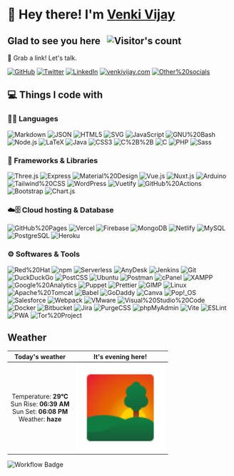 # 👋 Hey there! I'm [Venki Vijay](https://venkivijay.com)

## Glad to see you here &nbsp; ![Visitor's count](https://visitor-badge.glitch.me/badge?page_id=venkivijay.venkivijay&style=flat-square&color=0088cc)

🔗 Grab a link! Let's talk.

[![GitHub](https://img.shields.io/badge/-GitHub-181717?&style=for-the-badge&logo=github&logoColor=white)](https://github.com/venkivijay)
[![Twitter](https://img.shields.io/badge/-Twitter-1DA1F2?&style=for-the-badge&logo=twitter&logoColor=white)](https://twitter.com/venkivijay_)
[![LinkedIn](https://img.shields.io/badge/-LinkedIn-0A66C2?&style=for-the-badge&logo=linkedin&logoColor=white)](https://linkedin.com/in/venkivijay)
[![venkivijay.com](https://img.shields.io/badge/-venkivijay.com-4285F4?&style=for-the-badge&logo=googlechrome&logoColor=white)](https://venkivijay.com)
[![Other%20socials](https://img.shields.io/badge/-Other%20socials-4285F4?&style=for-the-badge&logo=googlechrome&logoColor=white)](https://links.venkivijay.com)

## 💻 Things I code with

### 👨‍💻 Languages

![Markdown](https://img.shields.io/badge/-Markdown-000000?style=flat-plastic&logo=markdown&logoColor=white)
![JSON](https://img.shields.io/badge/-JSON-000000?style=flat-plastic&logo=json&logoColor=white)
![HTML5](https://img.shields.io/badge/-HTML5-E34F26?style=flat-plastic&logo=html5&logoColor=white)
![SVG](https://img.shields.io/badge/-SVG-FFB13B?style=flat-plastic&logo=svg&logoColor=white)
![JavaScript](https://img.shields.io/badge/-JavaScript-F7DF1E?style=flat-plastic&logo=javascript&logoColor=white)
![GNU%20Bash](https://img.shields.io/badge/-GNU%20Bash-4EAA25?style=flat-plastic&logo=gnubash&logoColor=white)
![Node.js](https://img.shields.io/badge/-Node.js-339933?style=flat-plastic&logo=nodedotjs&logoColor=white)
![LaTeX](https://img.shields.io/badge/-LaTeX-008080?style=flat-plastic&logo=latex&logoColor=white)
![Java](https://img.shields.io/badge/-Java-007396?style=flat-plastic&logo=java&logoColor=white)
![CSS3](https://img.shields.io/badge/-CSS3-1572B6?style=flat-plastic&logo=css3&logoColor=white)
![C%2B%2B](https://img.shields.io/badge/-C%2B%2B-00599C?style=flat-plastic&logo=cplusplus&logoColor=white)
![C](https://img.shields.io/badge/-C-A8B9CC?style=flat-plastic&logo=c&logoColor=white)
![PHP](https://img.shields.io/badge/-PHP-777BB4?style=flat-plastic&logo=php&logoColor=white)
![Sass](https://img.shields.io/badge/-Sass-CC6699?style=flat-plastic&logo=sass&logoColor=white)

### 🧰 Frameworks & Libraries

![Three.js](https://img.shields.io/badge/-Three.js-000000?style=flat-plastic&logo=threedotjs&logoColor=white)
![Express](https://img.shields.io/badge/-Express-000000?style=flat-plastic&logo=express&logoColor=white)
![Material%20Design](https://img.shields.io/badge/-Material%20Design-757575?style=flat-plastic&logo=materialdesign&logoColor=white)
![Vue.js](https://img.shields.io/badge/-Vue.js-4FC08D?style=flat-plastic&logo=vuedotjs&logoColor=white)
![Nuxt.js](https://img.shields.io/badge/-Nuxt.js-00DC82?style=flat-plastic&logo=nuxtdotjs&logoColor=white)
![Arduino](https://img.shields.io/badge/-Arduino-00979D?style=flat-plastic&logo=arduino&logoColor=white)
![Tailwind%20CSS](https://img.shields.io/badge/-Tailwind%20CSS-06B6D4?style=flat-plastic&logo=tailwindcss&logoColor=white)
![WordPress](https://img.shields.io/badge/-WordPress-21759B?style=flat-plastic&logo=wordpress&logoColor=white)
![Vuetify](https://img.shields.io/badge/-Vuetify-1867C0?style=flat-plastic&logo=vuetify&logoColor=white)
![GitHub%20Actions](https://img.shields.io/badge/-GitHub%20Actions-2088FF?style=flat-plastic&logo=githubactions&logoColor=white)
![Bootstrap](https://img.shields.io/badge/-Bootstrap-7952B3?style=flat-plastic&logo=bootstrap&logoColor=white)
![Chart.js](https://img.shields.io/badge/-Chart.js-FF6384?style=flat-plastic&logo=chartdotjs&logoColor=white)

### ☁️🗄️ Cloud hosting & Database

![GitHub%20Pages](https://img.shields.io/badge/-GitHub%20Pages-222222?style=flat-plastic&logo=githubpages&logoColor=white)
![Vercel](https://img.shields.io/badge/-Vercel-000000?style=flat-plastic&logo=vercel&logoColor=white)
![Firebase](https://img.shields.io/badge/-Firebase-FFCA28?style=flat-plastic&logo=firebase&logoColor=white)
![MongoDB](https://img.shields.io/badge/-MongoDB-47A248?style=flat-plastic&logo=mongodb&logoColor=white)
![Netlify](https://img.shields.io/badge/-Netlify-00C7B7?style=flat-plastic&logo=netlify&logoColor=white)
![MySQL](https://img.shields.io/badge/-MySQL-4479A1?style=flat-plastic&logo=mysql&logoColor=white)
![PostgreSQL](https://img.shields.io/badge/-PostgreSQL-4169E1?style=flat-plastic&logo=postgresql&logoColor=white)
![Heroku](https://img.shields.io/badge/-Heroku-430098?style=flat-plastic&logo=heroku&logoColor=white)

### ⚙️ Softwares & Tools

![Red%20Hat](https://img.shields.io/badge/-Red%20Hat-EE0000?style=flat-plastic&logo=redhat&logoColor=white)
![npm](https://img.shields.io/badge/-npm-CB3837?style=flat-plastic&logo=npm&logoColor=white)
![Serverless](https://img.shields.io/badge/-Serverless-FD5750?style=flat-plastic&logo=serverless&logoColor=white)
![AnyDesk](https://img.shields.io/badge/-AnyDesk-EF443B?style=flat-plastic&logo=anydesk&logoColor=white)
![Jenkins](https://img.shields.io/badge/-Jenkins-D24939?style=flat-plastic&logo=jenkins&logoColor=white)
![Git](https://img.shields.io/badge/-Git-F05032?style=flat-plastic&logo=git&logoColor=white)
![DuckDuckGo](https://img.shields.io/badge/-DuckDuckGo-DE5833?style=flat-plastic&logo=duckduckgo&logoColor=white)
![PostCSS](https://img.shields.io/badge/-PostCSS-DD3A0A?style=flat-plastic&logo=postcss&logoColor=white)
![Ubuntu](https://img.shields.io/badge/-Ubuntu-E95420?style=flat-plastic&logo=ubuntu&logoColor=white)
![Postman](https://img.shields.io/badge/-Postman-FF6C37?style=flat-plastic&logo=postman&logoColor=white)
![cPanel](https://img.shields.io/badge/-cPanel-FF6C2C?style=flat-plastic&logo=cpanel&logoColor=white)
![XAMPP](https://img.shields.io/badge/-XAMPP-FB7A24?style=flat-plastic&logo=xampp&logoColor=white)
![Google%20Analytics](https://img.shields.io/badge/-Google%20Analytics-E37400?style=flat-plastic&logo=googleanalytics&logoColor=white)
![Puppet](https://img.shields.io/badge/-Puppet-FFAE1A?style=flat-plastic&logo=puppet&logoColor=white)
![Prettier](https://img.shields.io/badge/-Prettier-F7B93E?style=flat-plastic&logo=prettier&logoColor=white)
![GIMP](https://img.shields.io/badge/-GIMP-5C5543?style=flat-plastic&logo=gimp&logoColor=white)
![Linux](https://img.shields.io/badge/-Linux-FCC624?style=flat-plastic&logo=linux&logoColor=white)
![Apache%20Tomcat](https://img.shields.io/badge/-Apache%20Tomcat-F8DC75?style=flat-plastic&logo=apachetomcat&logoColor=white)
![Babel](https://img.shields.io/badge/-Babel-F9DC3E?style=flat-plastic&logo=babel&logoColor=white)
![GoDaddy](https://img.shields.io/badge/-GoDaddy-1BDBDB?style=flat-plastic&logo=godaddy&logoColor=white)
![Canva](https://img.shields.io/badge/-Canva-00C4CC?style=flat-plastic&logo=canva&logoColor=white)
![Pop!_OS](https://img.shields.io/badge/-Pop!_OS-48B9C7?style=flat-plastic&logo=popos&logoColor=white)
![Salesforce](https://img.shields.io/badge/-Salesforce-00A1E0?style=flat-plastic&logo=salesforce&logoColor=white)
![Webpack](https://img.shields.io/badge/-Webpack-8DD6F9?style=flat-plastic&logo=webpack&logoColor=white)
![VMware](https://img.shields.io/badge/-VMware-607078?style=flat-plastic&logo=vmware&logoColor=white)
![Visual%20Studio%20Code](https://img.shields.io/badge/-Visual%20Studio%20Code-007ACC?style=flat-plastic&logo=visualstudiocode&logoColor=white)
![Docker](https://img.shields.io/badge/-Docker-2496ED?style=flat-plastic&logo=docker&logoColor=white)
![Bitbucket](https://img.shields.io/badge/-Bitbucket-0052CC?style=flat-plastic&logo=bitbucket&logoColor=white)
![Jira](https://img.shields.io/badge/-Jira-0052CC?style=flat-plastic&logo=jira&logoColor=white)
![PurgeCSS](https://img.shields.io/badge/-PurgeCSS-14161A?style=flat-plastic&logo=purgecss&logoColor=white)
![phpMyAdmin](https://img.shields.io/badge/-phpMyAdmin-6C78AF?style=flat-plastic&logo=phpmyadmin&logoColor=white)
![Vite](https://img.shields.io/badge/-Vite-646CFF?style=flat-plastic&logo=vite&logoColor=white)
![ESLint](https://img.shields.io/badge/-ESLint-4B32C3?style=flat-plastic&logo=eslint&logoColor=white)
![PWA](https://img.shields.io/badge/-PWA-5A0FC8?style=flat-plastic&logo=pwa&logoColor=white)
![Tor%20Project](https://img.shields.io/badge/-Tor%20Project-7E4798?style=flat-plastic&logo=torproject&logoColor=white)

## Weather

|  Today's weather | It's evening here!  |
|:---:|:---:|
| Temperature: <b>29&#176;C</b><br> Sun Rise: <b>06:39 AM</b><br> Sun Set: <b>06:08 PM</b><br> Weather: <b>haze</b> | <img align="left" alt="It's evening here!" width="200px" height="200px" src="./assets/evening.svg" />   |

![Workflow Badge](https://github.com/venkivijay/venkivijay/actions/workflows/main.yaml/badge.svg)
